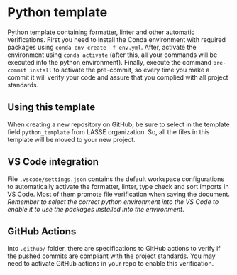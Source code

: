 # Python template

Python template containing formatter, linter and other automatic verifications. First you need to install the Conda environment with required packages using `conda env create -f env.yml`. After, activate the environment using `conda activate` (after this, all your commands will be executed into the python environment). Finally, execute the command 
`pre-commit install` to activate the pre-commit, so every time you make a commit it will verify your code and assure that you complied with all project standards.

## Using this template

When creating a new repository on GitHub, be sure to select in the template field `python_template` from LASSE organization. So, all the files in this template will be moved to your new project.

## VS Code integration

File `.vscode/settings.json` contains the default workspace configurations to automatically activate the formatter, linter, type check and sort imports in VS Code. Most of them promote file verification when saving the document. *Remember to select the correct python environment into the VS Code to enable it to use the packages installed into the environment*.

## GitHub Actions

Into `.github/` folder, there are specifications to GitHub actions to verify if the pushed commits are compliant with the project standards. You may need to activate GitHub actions in your repo to enable this verification.

